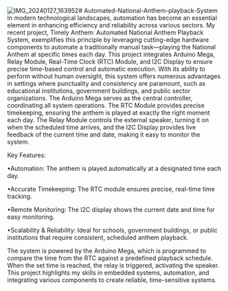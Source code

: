 ![IMG_20240127_163952](https://github.com/user-attachments/assets/dcb3edc3-5c50-4946-bd12-13ea41a256c3)# Automated-National-Anthem-playback-System
In modern technological landscapes, automation has become an essential element in enhancing efficiency and reliability across various sectors. My recent project, Timely Anthem: Automated National Anthem Playback System, exemplifies this principle by leveraging cutting-edge hardware components to automate a traditionally manual task—playing the National Anthem at specific times each day. This project integrates Arduino Mega, Relay Module, Real-Time Clock (RTC) Module, and I2C Display to ensure precise time-based control and automatic execution. With its ability to perform without human oversight, this system offers numerous advantages in settings where punctuality and consistency are paramount, such as educational institutions, government buildings, and public sector organizations.
The Arduino Mega serves as the central controller, coordinating all system operations. The RTC Module provides precise timekeeping, ensuring the anthem is played at exactly the right moment each day. The Relay Module controls the external speaker, turning it on when the scheduled time arrives, and the I2C Display provides live feedback of the current time and date, making it easy to monitor the system.

Key Features:

•Automation: The anthem is played automatically at a designated time each day.

•Accurate Timekeeping: The RTC module ensures precise, real-time time tracking.

•Remote Monitoring: The I2C display shows the current date and time for easy monitoring.

•Scalability & Reliability: Ideal for schools, government buildings, or public institutions that require consistent, scheduled anthem playback.

The system is powered by the Arduino Mega, which is programmed to compare the time from the RTC against a predefined playback schedule. When the set time is reached, the relay is triggered, activating the speaker. This project highlights my skills in embedded systems, automation, and integrating various components to create reliable, time-sensitive systems.
